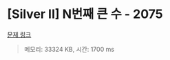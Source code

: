 # [Silver II] N번째 큰 수 - 2075 

[문제 링크](https://www.acmicpc.net/problem/2075) 

> 메모리: 33324 KB, 시간: 1700 ms

# 